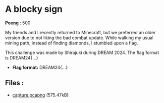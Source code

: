 # A blocky sign
**Poeng** : 500

My friends and I recently returned to Minecraft, but we preferred an older version due to not liking the bad combat update. While walking my usual mining path, instead of finding diamonds, I stumbled upon a flag.

This challenge was made by Shirajuki during DREAM 2024. The flag format is DREAM24{...}


- **Flag format:** DREAM24{...}

## Files : 

 - [capture.pcapng](./capture.pcapng) (575.47kB)
